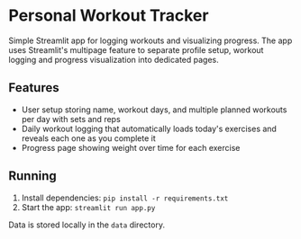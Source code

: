 # Personal Workout Tracker

Simple Streamlit app for logging workouts and visualizing progress. The app uses
Streamlit's multipage feature to separate profile setup, workout logging and
progress visualization into dedicated pages.

## Features

- User setup storing name, workout days, and multiple planned workouts per day with sets and reps
- Daily workout logging that automatically loads today's exercises and reveals each one as you complete it
- Progress page showing weight over time for each exercise

## Running
1. Install dependencies: `pip install -r requirements.txt`
2. Start the app: `streamlit run app.py`

Data is stored locally in the `data` directory.
